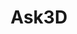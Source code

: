 ---
title: Ask3D
crosslinks:
- 3Dprinting
- 3Dmodeling
- FixMyPrint
- Reprap
- 3Dprintmything
- PrintedMinis
---